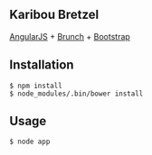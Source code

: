 ## Karibou Bretzel
[AngularJS](http://angularjs.org) + [Brunch](http://brunch.io) + [Bootstrap](http://twitter.github.com/bootstrap/)

## Installation
```
$ npm install
$ node_modules/.bin/bower install
```
## Usage
```
$ node app
```
